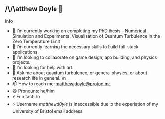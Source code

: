## /\\/\atthew Doyle 👋


Info
- 🔭 I’m currently working on completing my PhD thesis - Numerical Simulation and Experimental Visualisation of Quantum Turbulence in the Zero Temperature Limit
- 🌱 I’m currently learning the necessary skills to build full-stack applications. 
- 👯 I’m looking to collaborate on game design, app building, and physics projects. 
- 🤔 I’m looking for help with art. 
- 💬 Ask me about quantum turbulence, or general physics, or about research life in general.
\n
- 📫 How to reach me: matthewjdoyle@proton.me
- 😄 Pronouns: he/him
- ⚡ Fun fact:
\n
- ⚡ Username *matthewd0yle* is inaccessible due to the experiation of my University of Bristol email address
  

